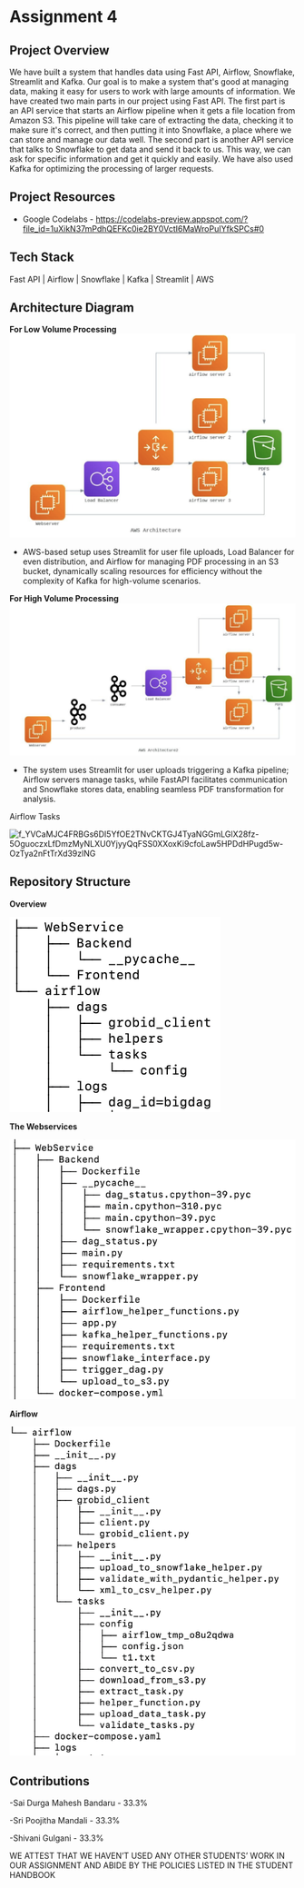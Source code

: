 # Assignment 4

## Project Overview
We have built a system that handles data using Fast API, Airflow, Snowflake, Streamlit and Kafka. Our goal is to make a system that's good at managing data, making it easy for users to work with large amounts of information. We have created two main parts in our project using Fast API. The first part is an API service that starts an Airflow pipeline when it gets a file location from Amazon S3. This pipeline will take care of extracting the data, checking it to make sure it's correct, and then putting it into Snowflake, a place where we can store and manage our data well. The second part is another API service that talks to Snowflake to get data and send it back to us. This way, we can ask for specific information and get it quickly and easily. We have also used Kafka for optimizing the processing of larger requests.

## Project Resources
- Google Codelabs - https://codelabs-preview.appspot.com/?file_id=1uXikN37mPdhQEFKc0ie2BY0VctI6MaWroPuIYfkSPCs#0 

## Tech Stack
Fast API | Airflow | Snowflake | Kafka | Streamlit | AWS

## Architecture Diagram
**For Low Volume Processing**
![image](https://github.com/BigDataIA-Spring2024-Sec1-Team8/Assignment4/blob/main/AD_LowVolume.png)

- AWS-based setup uses Streamlit for user file uploads, Load Balancer for even distribution, and Airflow for managing PDF processing in an S3 bucket, dynamically scaling resources for efficiency without the complexity of Kafka for high-volume scenarios.

**For High Volume Processing**
![image](https://github.com/BigDataIA-Spring2024-Sec1-Team8/Assignment4/blob/main/AD_HighVolume.png)

- The system uses Streamlit for user uploads triggering a Kafka pipeline; Airflow servers manage tasks, while FastAPI facilitates communication and Snowflake stores data, enabling seamless PDF transformation for analysis.

Airflow Tasks

![f_YVCaMJC4FRBGs6DI5YfOE2TNvCKTGJ4TyaNGGmLGlX28fz-5OguoczxLfDmzMyNLXU0YjyyQqFSS0XXoxKi9cfoLaw5HPDdHPugd5w-OzTya2nFtTrXd39zlNG](https://github.com/BigDataIA-Spring2024-Sec1-Team8/Assignment4/assets/114782541/008dcf43-7b72-4e99-9436-3b59c308225e)


## Repository Structure
**Overview**

![image](https://github.com/BigDataIA-Spring2024-Sec1-Team8/Assignment4/blob/main/Overview.png)

**The Webservices**

![image](https://github.com/BigDataIA-Spring2024-Sec1-Team8/Assignment4/blob/main/Webservices.png)

**Airflow**

![image](https://github.com/BigDataIA-Spring2024-Sec1-Team8/Assignment4/blob/main/Airflow.png)


## Contributions
-Sai Durga Mahesh Bandaru - 33.3%

-Sri Poojitha Mandali - 33.3%

-Shivani Gulgani - 33.3%

WE ATTEST THAT WE HAVEN’T USED ANY OTHER STUDENTS’ WORK IN OUR ASSIGNMENT AND ABIDE BY THE POLICIES LISTED IN THE STUDENT HANDBOOK

